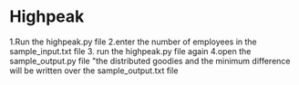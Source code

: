 # Highpeak
1.Run the highpeak.py file
2.enter the number of employees in the sample_input.txt file
3. run the highpeak.py file again
4.open the sample_output.py file "the distributed goodies and the minimum difference will be written over the sample_output.txt file
